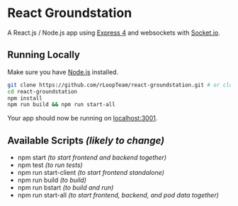 # React Groundstation

A React.js / Node.js app using [Express 4](http://expressjs.com/) and websockets with [Socket.io](socket.io).

## Running Locally

Make sure you have [Node.js](http://nodejs.org/) installed.

```sh
git clone https://github.com/rLoopTeam/react-groundstation.git # or clone your own fork
cd react-groundstation
npm install
npm run build && npm run start-all
```

Your app should now be running on [localhost:3001](http://localhost:3001/).

## Available Scripts *(likely to change)*
  - npm start *(to start frontend and backend together)*
  - npm test *(to run tests)*
  - npm run start-client *(to start frontend standalone)*
  - npm run build *(to build)*
  - npm run bstart *(to build and run)*
  - npm run start-all *(to start frontend, backend, and pod data together)*